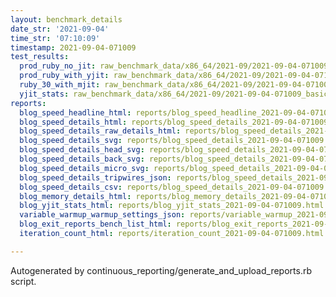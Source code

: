 ```yaml
---
layout: benchmark_details
date_str: '2021-09-04'
time_str: '07:10:09'
timestamp: 2021-09-04-071009
test_results:
  prod_ruby_no_jit: raw_benchmark_data/x86_64/2021-09/2021-09-04-071009_basic_benchmark_prod_ruby_no_jit.json
  prod_ruby_with_yjit: raw_benchmark_data/x86_64/2021-09/2021-09-04-071009_basic_benchmark_prod_ruby_with_yjit.json
  ruby_30_with_mjit: raw_benchmark_data/x86_64/2021-09/2021-09-04-071009_basic_benchmark_ruby_30_with_mjit.json
  yjit_stats: raw_benchmark_data/x86_64/2021-09/2021-09-04-071009_basic_benchmark_yjit_stats.json
reports:
  blog_speed_headline_html: reports/blog_speed_headline_2021-09-04-071009.html
  blog_speed_details_html: reports/blog_speed_details_2021-09-04-071009.html
  blog_speed_details_raw_details_html: reports/blog_speed_details_2021-09-04-071009.raw_details.html
  blog_speed_details_svg: reports/blog_speed_details_2021-09-04-071009.svg
  blog_speed_details_head_svg: reports/blog_speed_details_2021-09-04-071009.head.svg
  blog_speed_details_back_svg: reports/blog_speed_details_2021-09-04-071009.back.svg
  blog_speed_details_micro_svg: reports/blog_speed_details_2021-09-04-071009.micro.svg
  blog_speed_details_tripwires_json: reports/blog_speed_details_2021-09-04-071009.tripwires.json
  blog_speed_details_csv: reports/blog_speed_details_2021-09-04-071009.csv
  blog_memory_details_html: reports/blog_memory_details_2021-09-04-071009.html
  blog_yjit_stats_html: reports/blog_yjit_stats_2021-09-04-071009.html
  variable_warmup_warmup_settings_json: reports/variable_warmup_2021-09-04-071009.warmup_settings.json
  blog_exit_reports_bench_list_html: reports/blog_exit_reports_2021-09-04-071009.bench_list.html
  iteration_count_html: reports/iteration_count_2021-09-04-071009.html

---
```

Autogenerated by continuous_reporting/generate_and_upload_reports.rb script.
